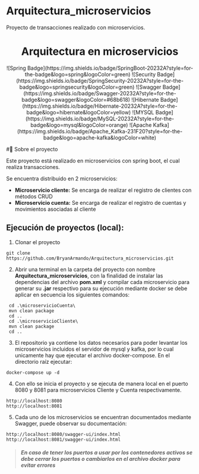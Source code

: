 # Arquitectura_microservicios
Proyecto de transacciones realizado con microservicios.

<div align="center">
<h1> Arquitectura en microservicios
</h1>
![Spring Badge](https://img.shields.io/badge/SpringBoot-20232A?style=for-the-badge&logo=spring&logoColor=green)
![Security Badge](https://img.shields.io/badge/SpringSecurity-20232A?style=for-the-badge&logo=springsecurity&logoColor=green)
![Swagger Badge](https://img.shields.io/badge/Swagger-20232A?style=for-the-badge&logo=swagger&logoColor=#68b618)
![Hibernate Badge](https://img.shields.io/badge/Hibernate-20232A?style=for-the-badge&logo=hibernate&logoColor=yellow)
![MYSQL Badge](https://img.shields.io/badge/MySQL-20232A?style=for-the-badge&logo=mysql&logoColor=orange)
![Apache Kafka](https://img.shields.io/badge/Apache_Kafka-231F20?style=for-the-badge&logo=apache-kafka&logoColor=white)

</div>


#🌟 Sobre el proyecto

Este proyecto está realizado en microservicios con spring boot, el cual realiza transacciones.

Se encuentra distribuido en 2 microservicios:   

<ul> 
<li><b>Microservicio cliente:</b> Se encarga de realizar el registro de clientes con métodos CRUD</li> 
<li><b>Microservicio cuenta:</b> Se encarga de realizar el registro de cuentas y movimientos asociadas al cliente</li> 
</ul>


## Ejecución de proyectos (local):

1. Clonar el proyecto
```
git clone https://github.com/BryanArmando/Arquitectura_microservicios.git
```

2. Abrir una terminal en la carpeta del proyecto con nombre **Arquitectura_microservicios**, con la finalidad de instalar las dependencias del archivo **pom.xml** y compilar cada microservicio para generar su **.jar** respectivo para su ejecución mediante docker se debe aplicar en secuencia los siguientes comandos:
```
 cd .\microservicioCuenta\
 mvn clean package
 cd ..
 cd .\microservicioCliente\
 mvn clean package
 cd ..
```

3. El repositorio ya contiene los datos necesarios para poder levantar los microservicios incluidos el servidor de mysql y kafka, por lo cual unicamente hay que ejecutar el archivo docker-compose. En el directorio raíz ejecutar:
```
docker-compose up -d
```


4. Con ello se inicia el proyecto y se ejecuta de manera local en el puerto 8080 y 8081 para microservicios Cliente y Cuenta respectivamente.
```
http://localhost:8080
http://localhost:8081
```

5. Cada uno de los microservicios se encuentran documentados mediante Swagger, puede observar su documentación:
```
http://localhost:8080/swagger-ui/index.html
http://localhost:8081/swagger-ui/index.html
```

> ######  **En caso de tener los puertos a usar por los contenedores activos se debe cerrar los puertos o cambiarlos en el archivo docker para evitar errores** 